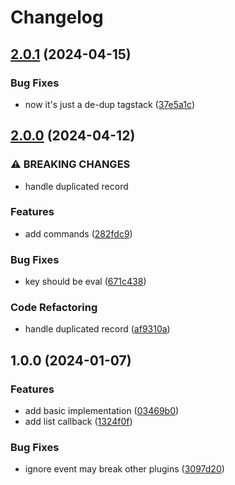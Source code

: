# Changelog

## [2.0.1](https://github.com/phanen/dirstack.nvim/compare/v2.0.0...v2.0.1) (2024-04-15)


### Bug Fixes

* now it's just a de-dup tagstack ([37e5a1c](https://github.com/phanen/dirstack.nvim/commit/37e5a1c3ba924130cd3802a1d7c528e6857d1af6))

## [2.0.0](https://github.com/phanen/dirstack.nvim/compare/v1.0.0...v2.0.0) (2024-04-12)


### ⚠ BREAKING CHANGES

* handle duplicated record

### Features

* add commands ([282fdc9](https://github.com/phanen/dirstack.nvim/commit/282fdc918918c1c769c3aabe4ac372923b9fb989))


### Bug Fixes

* key should be eval ([671c438](https://github.com/phanen/dirstack.nvim/commit/671c4384ae72b25d514df4ca296e758febee678c))


### Code Refactoring

* handle duplicated record ([af9310a](https://github.com/phanen/dirstack.nvim/commit/af9310ad5769cfe359324100775c5f644ac2ade5))

## 1.0.0 (2024-01-07)


### Features

* add basic implementation ([03469b0](https://github.com/phanen/dirstack.nvim/commit/03469b0ca2459cb75267d0825f54531ae3ef4406))
* add list callback ([1324f0f](https://github.com/phanen/dirstack.nvim/commit/1324f0fad497c71496eff4216d0c0db5b998412d))


### Bug Fixes

* ignore event may break other plugins ([3097d20](https://github.com/phanen/dirstack.nvim/commit/3097d20b8add7348061e7745eeba8999fa2afabf))
